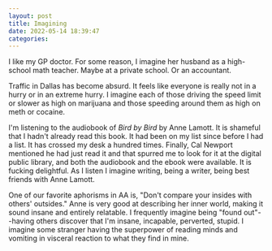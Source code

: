 ```yaml
---
layout: post
title: Imagining
date: 2022-05-14 18:39:47
categories:
---
```


I like my GP doctor. For some reason, I imagine her husband as a high-school math teacher. Maybe at a private school. Or an accountant.

Traffic in Dallas has become absurd. It feels like everyone is really not in a hurry or in an extreme hurry. I imagine each of those driving the speed limit or slower as high on marijuana and those speeding around them as high on meth or cocaine.

I'm listening to the audiobook of _Bird by Bird_ by Anne Lamott. It is shameful that I hadn't already read this book. It had been on my list since before I had a list. It has crossed my desk a hundred times. Finally, Cal Newport mentioned he had just read it and that spurred me to look for it at the digital public library, and both the audiobook and the ebook were available. It is fucking delightful. As I listen I imagine writing, being a writer, being best friends with Anne Lamott.

One of our favorite aphorisms in AA is, "Don't compare your insides with others' outsides." Anne is very good at describing her inner world, making it sound insane and entirely relatable. I frequently imagine being "found out"--having others discover that I'm insane, incapable, perverted, stupid. I imagine some stranger having the superpower of reading minds and vomiting in visceral reaction to what they find in mine. &nbsp;
